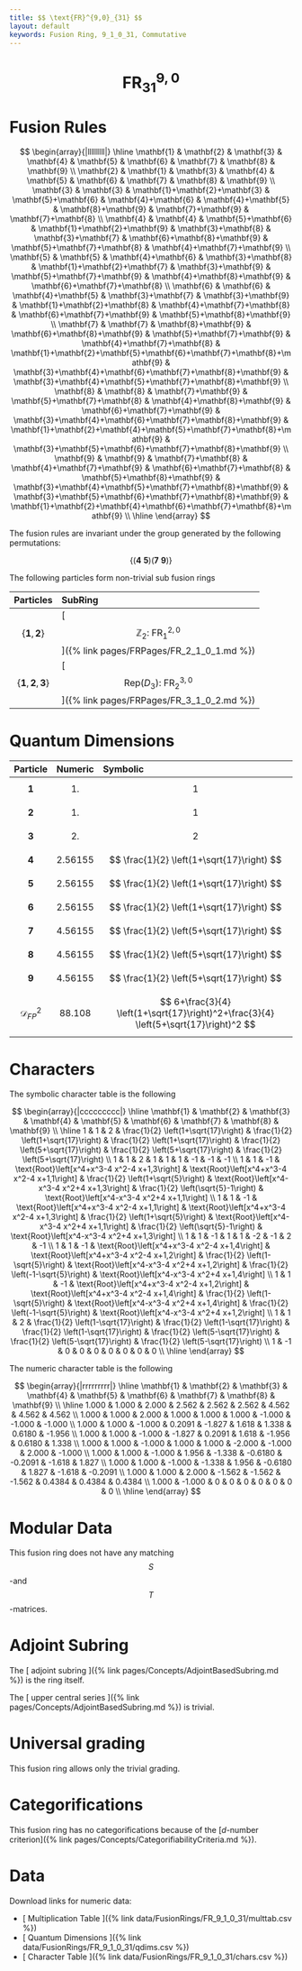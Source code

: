 ```yaml
---
title: $$ \text{FR}^{9,0}_{31} $$
layout: default
keywords: Fusion Ring, 9_1_0_31, Commutative
---
```

# $$ \text{FR}^{9,0}_{31} $$


# Fusion Rules

$$
\begin{array}{|lllllllll|}
\hline
 \mathbf{1} & \mathbf{2} & \mathbf{3} & \mathbf{4} & \mathbf{5} & \mathbf{6} & \mathbf{7} & \mathbf{8} & \mathbf{9} \\
 \mathbf{2} & \mathbf{1} & \mathbf{3} & \mathbf{4} & \mathbf{5} & \mathbf{6} & \mathbf{7} & \mathbf{8} & \mathbf{9} \\
 \mathbf{3} & \mathbf{3} & \mathbf{1}+\mathbf{2}+\mathbf{3} & \mathbf{5}+\mathbf{6} & \mathbf{4}+\mathbf{6} & \mathbf{4}+\mathbf{5} & \mathbf{8}+\mathbf{9} & \mathbf{7}+\mathbf{9} & \mathbf{7}+\mathbf{8} \\
 \mathbf{4} & \mathbf{4} & \mathbf{5}+\mathbf{6} & \mathbf{1}+\mathbf{2}+\mathbf{9} & \mathbf{3}+\mathbf{8} & \mathbf{3}+\mathbf{7} & \mathbf{6}+\mathbf{8}+\mathbf{9} & \mathbf{5}+\mathbf{7}+\mathbf{8} & \mathbf{4}+\mathbf{7}+\mathbf{9} \\
 \mathbf{5} & \mathbf{5} & \mathbf{4}+\mathbf{6} & \mathbf{3}+\mathbf{8} & \mathbf{1}+\mathbf{2}+\mathbf{7} & \mathbf{3}+\mathbf{9} & \mathbf{5}+\mathbf{7}+\mathbf{9} & \mathbf{4}+\mathbf{8}+\mathbf{9} & \mathbf{6}+\mathbf{7}+\mathbf{8} \\
 \mathbf{6} & \mathbf{6} & \mathbf{4}+\mathbf{5} & \mathbf{3}+\mathbf{7} & \mathbf{3}+\mathbf{9} & \mathbf{1}+\mathbf{2}+\mathbf{8} & \mathbf{4}+\mathbf{7}+\mathbf{8} & \mathbf{6}+\mathbf{7}+\mathbf{9} & \mathbf{5}+\mathbf{8}+\mathbf{9} \\
 \mathbf{7} & \mathbf{7} & \mathbf{8}+\mathbf{9} & \mathbf{6}+\mathbf{8}+\mathbf{9} & \mathbf{5}+\mathbf{7}+\mathbf{9} & \mathbf{4}+\mathbf{7}+\mathbf{8} & \mathbf{1}+\mathbf{2}+\mathbf{5}+\mathbf{6}+\mathbf{7}+\mathbf{8}+\mathbf{9} & \mathbf{3}+\mathbf{4}+\mathbf{6}+\mathbf{7}+\mathbf{8}+\mathbf{9} & \mathbf{3}+\mathbf{4}+\mathbf{5}+\mathbf{7}+\mathbf{8}+\mathbf{9} \\
 \mathbf{8} & \mathbf{8} & \mathbf{7}+\mathbf{9} & \mathbf{5}+\mathbf{7}+\mathbf{8} & \mathbf{4}+\mathbf{8}+\mathbf{9} & \mathbf{6}+\mathbf{7}+\mathbf{9} & \mathbf{3}+\mathbf{4}+\mathbf{6}+\mathbf{7}+\mathbf{8}+\mathbf{9} & \mathbf{1}+\mathbf{2}+\mathbf{4}+\mathbf{5}+\mathbf{7}+\mathbf{8}+\mathbf{9} & \mathbf{3}+\mathbf{5}+\mathbf{6}+\mathbf{7}+\mathbf{8}+\mathbf{9} \\
 \mathbf{9} & \mathbf{9} & \mathbf{7}+\mathbf{8} & \mathbf{4}+\mathbf{7}+\mathbf{9} & \mathbf{6}+\mathbf{7}+\mathbf{8} & \mathbf{5}+\mathbf{8}+\mathbf{9} & \mathbf{3}+\mathbf{4}+\mathbf{5}+\mathbf{7}+\mathbf{8}+\mathbf{9} & \mathbf{3}+\mathbf{5}+\mathbf{6}+\mathbf{7}+\mathbf{8}+\mathbf{9} & \mathbf{1}+\mathbf{2}+\mathbf{4}+\mathbf{6}+\mathbf{7}+\mathbf{8}+\mathbf{9} \\
\hline
\end{array}
$$


The fusion rules are invariant under the group generated by the following permutations:

$$ \{(\mathbf{4} \  \mathbf{5}) (\mathbf{7} \  \mathbf{9})\} $$


The following particles form non-trivial sub fusion rings

| Particles | SubRing |
| :------ | :------ |
| $$ \{\mathbf{1},\mathbf{2}\} $$ | [ $$ \mathbb{Z}_2:\ \text{FR}^{2,0}_{1} $$ ]({% link pages/FRPages/FR_2_1_0_1.md %}) |
| $$ \{\mathbf{1},\mathbf{2},\mathbf{3}\} $$ | [ $$ \left.\text{Rep(}D_3\right):\ \text{FR}^{3,0}_{2} $$ ]({% link pages/FRPages/FR_3_1_0_2.md %}) |

# Quantum Dimensions

| Particle | Numeric | Symbolic |
| :------ | :------ | :------ |
| $$ \mathbf{1} $$ | $$ 1. $$ | $$ 1 $$ |
| $$ \mathbf{2} $$ | $$ 1. $$ | $$ 1 $$ |
| $$ \mathbf{3} $$ | $$ 2. $$ | $$ 2 $$ |
| $$ \mathbf{4} $$ | $$ 2.56155 $$ | $$ \frac{1}{2} \left(1+\sqrt{17}\right) $$ |
| $$ \mathbf{5} $$ | $$ 2.56155 $$ | $$ \frac{1}{2} \left(1+\sqrt{17}\right) $$ |
| $$ \mathbf{6} $$ | $$ 2.56155 $$ | $$ \frac{1}{2} \left(1+\sqrt{17}\right) $$ |
| $$ \mathbf{7} $$ | $$ 4.56155 $$ | $$ \frac{1}{2} \left(5+\sqrt{17}\right) $$ |
| $$ \mathbf{8} $$ | $$ 4.56155 $$ | $$ \frac{1}{2} \left(5+\sqrt{17}\right) $$ |
| $$ \mathbf{9} $$ | $$ 4.56155 $$ | $$ \frac{1}{2} \left(5+\sqrt{17}\right) $$ |
| $$ \mathcal{D}_{FP}^2 $$ | $$ 88.108 $$ | $$ 6+\frac{3}{4} \left(1+\sqrt{17}\right)^2+\frac{3}{4} \left(5+\sqrt{17}\right)^2 $$ |

# Characters

The symbolic character table is the following

$$
\begin{array}{|ccccccccc|}
\hline
 \mathbf{1} & \mathbf{2} & \mathbf{3} & \mathbf{4} & \mathbf{5} & \mathbf{6} & \mathbf{7} & \mathbf{8} & \mathbf{9} \\
\hline
 1 & 1 & 2 & \frac{1}{2} \left(1+\sqrt{17}\right) & \frac{1}{2} \left(1+\sqrt{17}\right) & \frac{1}{2} \left(1+\sqrt{17}\right) & \frac{1}{2} \left(5+\sqrt{17}\right) & \frac{1}{2} \left(5+\sqrt{17}\right) & \frac{1}{2} \left(5+\sqrt{17}\right) \\
 1 & 1 & 2 & 1 & 1 & 1 & -1 & -1 & -1 \\
 1 & 1 & -1 & \text{Root}\left[x^4+x^3-4 x^2-4 x+1,3\right] & \text{Root}\left[x^4+x^3-4 x^2-4 x+1,1\right] & \frac{1}{2} \left(1+\sqrt{5}\right) & \text{Root}\left[x^4-x^3-4 x^2+4 x+1,3\right] & \frac{1}{2} \left(\sqrt{5}-1\right) & \text{Root}\left[x^4-x^3-4 x^2+4 x+1,1\right] \\
 1 & 1 & -1 & \text{Root}\left[x^4+x^3-4 x^2-4 x+1,1\right] & \text{Root}\left[x^4+x^3-4 x^2-4 x+1,3\right] & \frac{1}{2} \left(1+\sqrt{5}\right) & \text{Root}\left[x^4-x^3-4 x^2+4 x+1,1\right] & \frac{1}{2} \left(\sqrt{5}-1\right) & \text{Root}\left[x^4-x^3-4 x^2+4 x+1,3\right] \\
 1 & 1 & -1 & 1 & 1 & -2 & -1 & 2 & -1 \\
 1 & 1 & -1 & \text{Root}\left[x^4+x^3-4 x^2-4 x+1,4\right] & \text{Root}\left[x^4+x^3-4 x^2-4 x+1,2\right] & \frac{1}{2} \left(1-\sqrt{5}\right) & \text{Root}\left[x^4-x^3-4 x^2+4 x+1,2\right] & \frac{1}{2} \left(-1-\sqrt{5}\right) & \text{Root}\left[x^4-x^3-4 x^2+4 x+1,4\right] \\
 1 & 1 & -1 & \text{Root}\left[x^4+x^3-4 x^2-4 x+1,2\right] & \text{Root}\left[x^4+x^3-4 x^2-4 x+1,4\right] & \frac{1}{2} \left(1-\sqrt{5}\right) & \text{Root}\left[x^4-x^3-4 x^2+4 x+1,4\right] & \frac{1}{2} \left(-1-\sqrt{5}\right) & \text{Root}\left[x^4-x^3-4 x^2+4 x+1,2\right] \\
 1 & 1 & 2 & \frac{1}{2} \left(1-\sqrt{17}\right) & \frac{1}{2} \left(1-\sqrt{17}\right) & \frac{1}{2} \left(1-\sqrt{17}\right) & \frac{1}{2} \left(5-\sqrt{17}\right) & \frac{1}{2} \left(5-\sqrt{17}\right) & \frac{1}{2} \left(5-\sqrt{17}\right) \\
 1 & -1 & 0 & 0 & 0 & 0 & 0 & 0 & 0 \\
\hline
\end{array}
$$

The numeric character table is the following

$$
\begin{array}{|rrrrrrrrr|}
\hline
 \mathbf{1} & \mathbf{2} & \mathbf{3} & \mathbf{4} & \mathbf{5} & \mathbf{6} & \mathbf{7} & \mathbf{8} & \mathbf{9} \\
\hline
 1.000 & 1.000 & 2.000 & 2.562 & 2.562 & 2.562 & 4.562 & 4.562 & 4.562 \\
 1.000 & 1.000 & 2.000 & 1.000 & 1.000 & 1.000 & -1.000 & -1.000 & -1.000 \\
 1.000 & 1.000 & -1.000 & 0.2091 & -1.827 & 1.618 & 1.338 & 0.6180 & -1.956 \\
 1.000 & 1.000 & -1.000 & -1.827 & 0.2091 & 1.618 & -1.956 & 0.6180 & 1.338 \\
 1.000 & 1.000 & -1.000 & 1.000 & 1.000 & -2.000 & -1.000 & 2.000 & -1.000 \\
 1.000 & 1.000 & -1.000 & 1.956 & -1.338 & -0.6180 & -0.2091 & -1.618 & 1.827 \\
 1.000 & 1.000 & -1.000 & -1.338 & 1.956 & -0.6180 & 1.827 & -1.618 & -0.2091 \\
 1.000 & 1.000 & 2.000 & -1.562 & -1.562 & -1.562 & 0.4384 & 0.4384 & 0.4384 \\
 1.000 & -1.000 & 0 & 0 & 0 & 0 & 0 & 0 & 0 \\
\hline
\end{array}
$$

# Modular Data

This fusion ring does not have any matching $$ S $$-and $$ T $$-matrices.

# Adjoint Subring

The [ adjoint subring ]({% link pages/Concepts/AdjointBasedSubring.md %}) is the ring itself.

The [ upper central series ]({% link pages/Concepts/AdjointBasedSubring.md %}) is trivial.

# Universal grading

This fusion ring allows only the trivial grading.

# Categorifications

This fusion ring has no  categorifications because of the [$d$-number criterion]({% link pages/Concepts/CategorifiabilityCriteria.md %}).

# Data

Download links for numeric data:

* [ Multiplication Table ]({% link data/FusionRings/FR_9_1_0_31/multtab.csv %})
* [ Quantum Dimensions ]({% link data/FusionRings/FR_9_1_0_31/qdims.csv %})
* [ Character Table ]({% link data/FusionRings/FR_9_1_0_31/chars.csv %})
